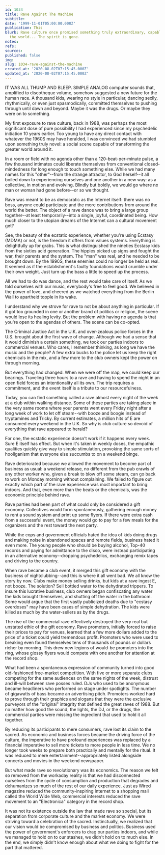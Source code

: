 ```yaml
---
id: 1034
title: Rave Against The Machine
subtitle: 
date: '1999-11-01T05:00:00.000Z'
publication: This
blurb: Rave culture once promised something truly extraordinary, capable of transforming
  the world... The spirit is gone.
notes: 
refs: 
sources: 
published: false
img: 
slug: 1034-rave-against-the-machine
created_at: '2020-08-02T07:15:45.000Z'
updated_at: '2020-08-02T07:15:45.000Z'
---
```

IT WAS ALL THUMP AND BLEEP. SIMPLE ANALOG computer sounds that, amplified to discotheque volume, somehow suggested a new future for the human race. A thousand kids, wearing no style in particular, dancing sexily, rhythmically, or even just spasmodically, committed themselves to pushing through until dawn and beyond. Maybe it was the drugs. Or maybe they were on to something.

My first exposure to rave culture, back in 1988, was perhaps the most significant dose of pure possibility I had experienced since my psychedelic initiation 10 years earlier. Too young to have any direct contact with whatever the 1960S may have heralded, I was convinced we had stumbled upon something truly novel: a social scene capable of transforming the greater world around it.

In a room or field with no agenda other than a 120-beat-per-minute pulse, a few thousand intimates could liberate themselves from conventional closed-mindedness for long enough to touch something else. While we had many names for this "other"--from the strange attractor, to God herself--it all boiled down to experiencing ourselves and one another in a new way: as a collective, in motion and evolving. Blindly but boldly, we would go where no man or woman had gone before--or so we thought.

Rave was meant to be as democratic as the Internet itself: there was no boss, anyone could participate and the more contributions from around the world the better. The object of a rave dance was to bring a large group together--at least temporarily--into a single, joyful, coordinated being. How much closer to the utopian dreams of the Internet can a cultural movement get?

See, the beauty of the ecstatic experience, whether you're using Ecstasy (MDMA) or not, is the freedom it offers from values systems. Everything is delightfully up for grabs. This is what distinguished the nineties Ecstasy kids from the sixties acid generation. The hippies picked up signs and fought the war, their parents and the system. The "man" was real, and he needed to be brought down. By the 1990S, these enemies could no longer be held as real. It seemed as if the establishment's faulty foundations would crumble under their own weight. Just turn up the bass a little to speed up the process.

All we had to do was dance, and the rest would take care of itself. As we told ourselves with our music, everybody's free to feel good. We believed in the power of love, and cheered as we watched everything from the Berlin Wall to apartheid topple in its wake.

I understand why we strove for rave to not be about anything in particular. If it got too grounded in one or another brand of politics or religion, the scene would lose its healing levity. But the problem with having no agenda is that you're open to the agendas of others. The scene can be co-opted.

The Criminal Justice Act in the U.K. and over-zealous police forces in the U.S. brought about the first wave of change. Although we had a sense that it would diminish a certain something, we took our parties indoors to commercial venues. Who cares, I remember thinking, as long we have the music and the people? A few extra bucks to the police let us keep the right chemicals in the mix, and a few more to the club owners kept the power on through morning.

But everything had changed. When we were off the map, we could keep our bearings. Traveling three hours to a rave and having to spend the night in an open field forces an intentionality all its own. The trip requires a commitment, and the event itself is a tribute to our resourcefulness.

Today, you can find something called a rave almost every night of the week at a club within walking distance. Some of these parties are taking place in the very same rooms where your parents went every Friday night after a long week of work to let off steam--with booze and boogie instead of tryptamines and Tricky. By current estimates, a million hits of E are consumed every weekend in the U.K. So why is club culture so devoid of everything that rave appeared to herald?

For one, the ecstatic experience doesn't work if it happens every week. Sure E itself has effect. But when it's taken in weekly doses, the empathic qualities quickly give way to simple stimulation, provoking the same sorts of hooliganism that everyone else succumbs to on a weekend binge.

Rave deteriorated because we allowed the movement to become part of business as usual: a weekend release, no different from the pub crawls of any other worker who, given a break to blow off some steam, can go back to work on Monday morning without complaining. We failed to figure out exactly which part of the rave experience was most important to bring indoors. And that, even more than the beats or the chemicals, was the economic principle behind rave.

Rave parties had been part of what could only be considered a gift economy. Collectives would form spontaneously, gathering enough money to rent a sound system and print up some flyers. If there were extra cash from a successful event, the money would go to pay for a few meals for the organizers and the rest toward the next party.

While the cops and government officials hated the idea of kids doing drugs and making noise in abandoned spaces and remote fields, business hated it even more. The young people who should be buying alcohol, Top-40 records and paying for admittance to the disco, were instead participating in an alternative economy--dropping psychedelics, exchanging remix tapes and driving to the country.

When rave became a club event, it merged this gift economy with the business of nightclubbing--and this is where it all went bad. We all know the story by now. Clubs make money selling drinks, but kids at a rave ingest E, not booze. The solution? Sell bottled water to the dehydrated trippers. To insure this lucrative business, club owners began confiscating any water the kids brought themselves, and shutting off the water in the bathroom. Some would argue that the first vastly publicized deaths due to "ecstasy overdoses" may have been cases of simple dehydration. The kids were killed as much by the water-sellers as by the drugs.

The rise of the commercial rave effectively destroyed the very real but unstated ethic of the gift economy. Rave promoters, initially forced to raise their prices to pay for venues, learned that a few more dollars added to the price of a ticket could yield tremendous profit. Promoters who were used to breaking even found themselves tens of thousands of pounds or dollars richer by morning. This drew new legions of would-be promoters into the ring, whose glossy flyers would compete with one another for attention at the record shop.

What had been a spontaneous expression of community turned into good old-fashioned free-market competition. With five or more separate clubs competing for the same audiences on the same nights of the week, distrust and ill-will between rave posses ruled. DJs who used to be anonymous became headliners who performed on stage under spotlights. The number of gigawatts of bass became an advertising pitch. Promoters worked hard to prove through their graphics and slogans that they were the exclusive purveyors of the "original" integrity that defined the great raves of 1988. But no matter how good the sound, the lights, the DJ, or the drugs, the commercial parties were missing the ingredient that used to hold it all together.

By reducing its participants to mere consumers, rave lost its claim to the sacred. As economic and business forces became the driving force of the culture, the imperative to have profound experiences was replaced by a financial imperative to sell more tickets to more people in less time. We no longer took weeks to prepare both practically and mentally for the ritual. It was reduced to mere entertainment--appropriately listed alongside concerts and movies in the weekend newspaper.

But what made rave so revolutionary was its economics. The reason we felt so removed from the workaday reality is that we had disconnected ourselves from the cycle of consumption and production that degrades and dehumanizes so much of the rest of our daily experience. Just as Wired magazine reduced the community-inspiring Internet to a shopping mall called the World Wide Web, commercial interests reduced the rave movement to an "Electronica" category in the record shop.

It was not its existence outside the law that made rave so special, but its separation from corporate culture and the market economy. We were striving toward a celebration of the sacred. Instinctually, we realized that our vision would be compromised by business and politics. Business used the power of government's enforcers to drag our parties indoors, and while we managed to hold on to our stashes, we didn't hold on to much else. In the end, we simply didn't know enough about what we doing to fight for the part that mattered.
